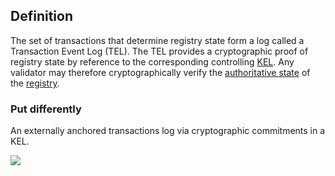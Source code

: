 ## Definition
The set of transactions that determine registry state form a log called a Transaction Event Log (TEL). The TEL provides a cryptographic proof of registry state by reference to the corresponding controlling [KEL](key-event-log). Any validator may therefore cryptographically verify the [authoritative state](authoritative) of the [registry](registry).

### Put differently
An externally anchored transactions log via cryptographic commitments in a KEL.

![](https://github.com/WebOfTrust/keri/blob/main/images/TEL-and-KEL.png)
